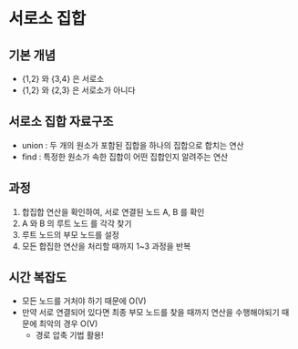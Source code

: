 # 서로소 집합

## 기본 개념

* {1,2} 와 {3,4} 은 서로소
* {1,2} 와 {2,3} 은 서로소가 아니다

## 서로소 집합 자료구조

* union : 두 개의 원소가 포함된 집합을 하나의 집합으로 합치는 연산
* find : 특정한 원소가 속한 집합이 어떤 집합인지 알려주는 연산

## 과정
1. 합집합 연산을 확인하여, 서로 연결된 노드 A, B 를 확인
2. A 와 B 의 루트 노드 를 각각 찾기
3. 루트 노드의 부모 노드를 설정
4. 모든 합집한 연산을 처리할 때까지 1~3 과정을 반복

## 시간 복잡도
* 모든 노드를 거처야 하기 때문에 O(V)
* 만약 서로 연결되어 있다면 최종 부모 노드를 찾을 때까지 연산을 수행해야되기 때문에 최악의 경우 O(V)
  * 경로 압축 기법 활용!
